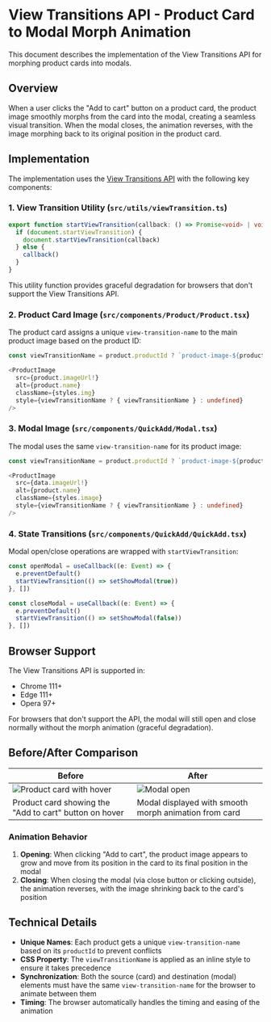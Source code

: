# View Transitions API - Product Card to Modal Morph Animation

This document describes the implementation of the View Transitions API for morphing product cards into modals.

## Overview

When a user clicks the "Add to cart" button on a product card, the product image smoothly morphs from the card into the modal, creating a seamless visual transition. When the modal closes, the animation reverses, with the image morphing back to its original position in the product card.

## Implementation

The implementation uses the [View Transitions API](https://developer.mozilla.org/en-US/docs/Web/API/View_Transitions_API) with the following key components:

### 1. View Transition Utility (`src/utils/viewTransition.ts`)

```typescript
export function startViewTransition(callback: () => Promise<void> | void) {
  if (document.startViewTransition) {
    document.startViewTransition(callback)
  } else {
    callback()
  }
}
```

This utility function provides graceful degradation for browsers that don't support the View Transitions API.

### 2. Product Card Image (`src/components/Product/Product.tsx`)

The product card assigns a unique `view-transition-name` to the main product image based on the product ID:

```typescript
const viewTransitionName = product.productId ? `product-image-${product.productId}` : undefined

<ProductImage
  src={product.imageUrl!}
  alt={product.name}
  className={styles.img}
  style={viewTransitionName ? { viewTransitionName } : undefined}
/>
```

### 3. Modal Image (`src/components/QuickAdd/Modal.tsx`)

The modal uses the same `view-transition-name` for its product image:

```typescript
const viewTransitionName = product.productId ? `product-image-${product.productId}` : undefined

<ProductImage
  src={data.imageUrl!}
  alt={product.name}
  className={styles.image}
  style={viewTransitionName ? { viewTransitionName } : undefined}
/>
```

### 4. State Transitions (`src/components/QuickAdd/QuickAdd.tsx`)

Modal open/close operations are wrapped with `startViewTransition`:

```typescript
const openModal = useCallback((e: Event) => {
  e.preventDefault()
  startViewTransition(() => setShowModal(true))
}, [])

const closeModal = useCallback((e: Event) => {
  e.preventDefault()
  startViewTransition(() => setShowModal(false))
}, [])
```

## Browser Support

The View Transitions API is supported in:
- Chrome 111+
- Edge 111+
- Opera 97+

For browsers that don't support the API, the modal will still open and close normally without the morph animation (graceful degradation).

## Before/After Comparison

| Before | After |
|--------|-------|
| ![Product card with hover](https://github.com/user-attachments/assets/d8d970cf-33df-4ec8-a0a4-b62a8baa94ee) | ![Modal open](https://github.com/user-attachments/assets/97d66216-932c-48b4-941a-87a88f62b255) |
| Product card showing the "Add to cart" button on hover | Modal displayed with smooth morph animation from card |

### Animation Behavior

1. **Opening**: When clicking "Add to cart", the product image appears to grow and move from its position in the card to its final position in the modal
2. **Closing**: When closing the modal (via close button or clicking outside), the animation reverses, with the image shrinking back to the card's position

## Technical Details

- **Unique Names**: Each product gets a unique `view-transition-name` based on its `productId` to prevent conflicts
- **CSS Property**: The `viewTransitionName` is applied as an inline style to ensure it takes precedence
- **Synchronization**: Both the source (card) and destination (modal) elements must have the same `view-transition-name` for the browser to animate between them
- **Timing**: The browser automatically handles the timing and easing of the animation
